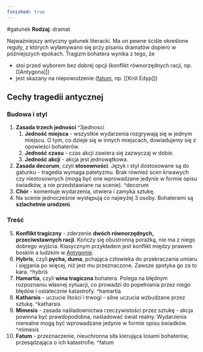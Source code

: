 ```yaml
---
finished: true
---
```

#gatunek
**Rodzaj**: dramat

Najważniejszy antyczny gatunek literacki. Ma on pewne ściśle określone reguły, z których wyłamywano się przy pisaniu dramatów dopiero w późniejszych epokach.
Tragizm bohatera wynika z tego, że
- stoi przed wyborem bez dobrej opcji (konflikt równorzędnych racji, np. [[Antygona]])
- jest skazany na niepowodzenie ([fatum](Tragedia%20antyczna.md#^fatum), np. [[Król Edyp]])

## Cechy tragedii antycznej
### Budowa i styl
1. **Zasada trzech jedności** ^3jednosci
	1. **Jedność miejsca** - wszystkie wydarzenia rozgrywają się w jednym miejscu. O tym, co dzieje się w innych miejscach, dowiadujemy się z opowieści bohaterów.
	2. **Jedność czasu** - czas akcji zawiera się zazwyczaj w dobie.
	3. **Jedność akcji** - akcja jest jednowątkowa.
2. **Zasada decorum**, czyli **stosowności**. Język i styl dostosowane są do gatunku - tragedia wymaga patetyzmu. Brak również scen krwawych czy niestosownych (mogą być one wprowadzane jedynie w formie opisu świadków, a nie przedstawiane na scenie). ^decorum
3. **Chór** - komentuje wydarzenia, otwiera i zamyka sztukę.
4. Na scenie jednocześnie występują co najwyżej 3 osoby. Bohaterami są **szlachetnie urodzeni**.
### Treść
5. **Konflikt tragiczny** - zderzenie **dwóch równorzędnych, przeciwstawnych racji**. Kończy się obustronną porażką, nie ma z niego dobrego wyjścia. 
   Klasycznym przykładem jest konflikt między prawem boskim a ludzkim w [Antygonie](Antygona).
6. **Hybris**, czyli **pycha, duma**, pchająca człowieka do przekraczania umiaru i sięgania po więcej, niż jest mu przeznaczone. Zawsze spotyka go za to kara. ^hybris
7. **Hamartia**, czyli **wina tragiczna** bohatera. Polega na błędnym rozpoznaniu własnej sytuacji, co prowadzi do popełniania przez niego błędów i ostatecznie katastrofy. ^hamartia
8. **Katharsis** - uczucie litości i trwogi - silne uczucia wzbudzane przez sztukę. ^katharsis
9. **Mimesis** - zasada naśladownictwa rzeczywistości przez sztukę - akcja powinna być prawdopodobna, naśladować świat realny. Wydarzenia nierealne mogą być wprowadzane jedynie w formie opisu świadków. ^mimesis
10. **Fatum** - przeznaczenie, nieuchronna siła kierująca losami bohaterów, przesądzająca o ich katastrofie. ^fatum

